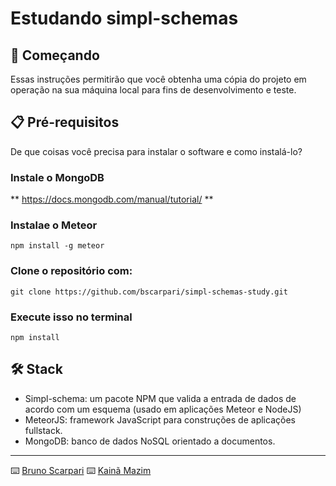 # Estudando simpl-schemas

## 🚀 Começando

Essas instruções permitirão que você obtenha uma cópia do projeto em operação na sua máquina local para fins de desenvolvimento e teste.

## 📋 Pré-requisitos

De que coisas você precisa para instalar o software e como instalá-lo?

### Instale o MongoDB

** https://docs.mongodb.com/manual/tutorial/ **


### Instalae o Meteor

```
npm install -g meteor
```

### Clone o repositório com:

```
git clone https://github.com/bscarpari/simpl-schemas-study.git
```

### Execute isso no terminal

```
npm install
```

## 🛠️ Stack

* Simpl-schema: um pacote NPM que valida a entrada de dados de acordo com um esquema (usado em aplicações Meteor e NodeJS)
* MeteorJS: framework JavaScript para construções de aplicações fullstack.
* MongoDB: banco de dados NoSQL orientado a documentos.

---
⌨️ [Bruno Scarpari](https://github.com/bscarpari/) 
⌨️ [Kainã Mazim](https://github.com/KaMazim) 
